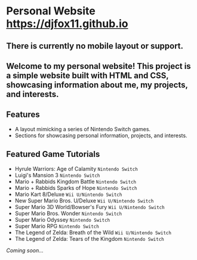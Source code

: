 # Personal Website https://djfox11.github.io
## **There is currently no mobile layout or support.**

## Welcome to my personal website! This project is a simple website built with HTML and CSS, showcasing information about me, my projects, and interests.

## Features

- A layout mimicking a series of Nintendo Switch games.
- Sections for showcasing personal information, projects, and interests.

## Featured Game Tutorials

- Hyrule Warriors: Age of Calamity `Nintendo Switch`
- Luigi's Mansion 3 `Nintendo Switch`
- Mario + Rabbids Kingdom Battle `Nintendo Switch`
- Mario + Rabbids Sparks of Hope `Nintendo Switch`
- Mario Kart 8/Deluxe `Wii U/Nintendo Switch`
- New Super Mario Bros. U/Deluxe `Wii U/Nintendo Switch`
- Super Mario 3D World/Bowser's Fury `Wii U/Nintendo Switch`
- Super Mario Bros. Wonder `Nintendo Switch`
- Super Mario Odyssey `Nintendo Switch`
- Super Mario RPG `Nintendo Switch`
- The Legend of Zelda: Breath of the Wild `Wii U/Nintendo Switch`
- The Legend of Zelda: Tears of the Kingdom `Nintendo Switch`

_Coming soon..._
